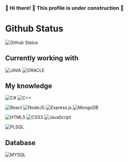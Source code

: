 
###  :construction: Hi there! 👋 This profile is under construction   :construction:

# Github Status
![Github Status](https://github-readme-stats.vercel.app/api?username=fuakim&count_private=true&show_icons=true&theme=react)
  
 ## Currently working with
![JAVA](https://img.shields.io/badge/Java-ED8B00?style=for-the-badge&logo=java&logoColor=white)
![ORACLE](https://img.shields.io/badge/Oracle-F80000?style=for-the-badge&logo=oracle&logoColor=black)

## My knowledge
![C#](https://img.shields.io/badge/C%23-239120?style=for-the-badge&logo=c-sharp&logoColor=white)
![C++](https://img.shields.io/badge/C%2B%2B-00599C?style=for-the-badge&logo=c%2B%2B&logoColor=white)

![React](https://img.shields.io/badge/react-%2320232a.svg?style=for-the-badge&logo=react&logoColor=%2361DAFB) 
![NodeJS](https://img.shields.io/badge/node.js-6DA55F?style=for-the-badge&logo=node.js&logoColor=white)
![Express.js](https://img.shields.io/badge/express.js-%23404d59.svg?style=for-the-badge&logo=express&logoColor=%2361DAFB)
![MongoDB](https://img.shields.io/badge/MongoDB-%234ea94b.svg?style=for-the-badge&logo=mongodb&logoColor=white)
	

![HTML5](https://img.shields.io/badge/html5-%23E34F26.svg?style=for-the-badge&logo=html5&logoColor=white) 
![CSS3](https://img.shields.io/badge/css3-%231572B6.svg?style=for-the-badge&logo=css3&logoColor=white)
![JavaScript](https://img.shields.io/badge/javascript-%23323330.svg?style=for-the-badge&logo=javascript&logoColor=%23F7DF1E)

![PLSQL](https://img.shields.io/badge/PLSQL-F80000?style=for-the-badge&logo=oracle&logoColor=black)

## Database
![MYSQL](https://img.shields.io/badge/MySQL-005C84?style=for-the-badge&logo=mysql&logoColor=white)
	


<!--

Here are some ideas to get you started:

- 🔭 I’m currently working on ...
- 🌱 I’m currently learning ...
- 👯 I’m looking to collaborate on ...
- 🤔 I’m looking for help with ...
- 💬 Ask me about ...
- 📫 How to reach me: ...
- 😄 Pronouns: ...
- ⚡ Fun fact: ...
-->
